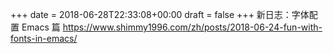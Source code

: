 +++
date = 2018-06-28T22:33:08+00:00
draft = false
+++
新日志：字体配置 Emacs 篇 <a href="https://www.shimmy1996.com/zh/posts/2018-06-24-fun-with-fonts-in-emacs/" rel="nofollow noopener" target="_blank"><span class="invisible">https://www.</span><span class="ellipsis">shimmy1996.com/zh/posts/2018-0</span><span class="invisible">6-24-fun-with-fonts-in-emacs/</span></a>